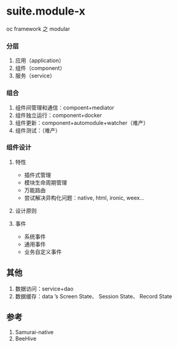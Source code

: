 # suite.module-x
oc framework 之 modular 

### 分层

1. 应用（application）
2. 组件（component）
3. 服务（service）

### 组合

1. 组件间管理和通信：compoent+mediator
2. 组件独立运行：component+docker
3. 组件更新：component+automodule+watcher（难产）
4. 组件测试：（难产）

### 组件设计

1. 特性
    * 插件式管理
    * 模块生命周期管理
    * 万能路由
    * 尝试解决异构化问题：native, html, ironic, weex...

2. 设计原则

3. 事件
    * 系统事件
    * 通用事件
    * 业务自定义事件

## 其他

1. 数据访问：service+dao
2. 数据缓存：data ’s Screen State、 Session State、 Record State

## 参考

1. Samurai-native
2. BeeHive
